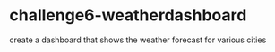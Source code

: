 # challenge6-weatherdashboard
create a dashboard that shows the weather forecast for various cities
